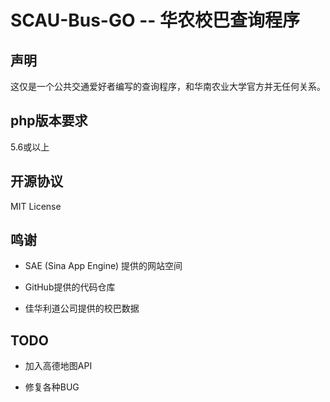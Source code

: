 # SCAU-Bus-GO -- 华农校巴查询程序

## 声明

这仅是一个公共交通爱好者编写的查询程序，和华南农业大学官方并无任何关系。

## php版本要求

5.6或以上

## 开源协议

MIT License

## 鸣谢

* SAE (Sina App Engine) 提供的网站空间

* GitHub提供的代码仓库

* 佳华利道公司提供的校巴数据

## TODO

* 加入高德地图API

* 修复各种BUG
